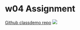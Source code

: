 # w04 Assignment

[Github classdemo repo](https://wang-yuling.github.io/1101-classdemo-410411648/)
![](https://i.imgur.com/UarEVQE.png)
